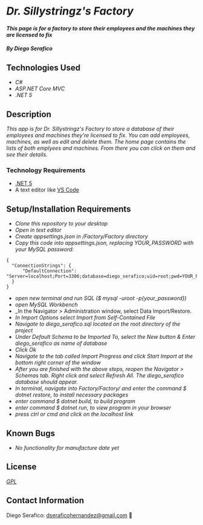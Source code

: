 # _Dr. Sillystringz's Factory_

#### _This page is for a factory to store their employees and the machines they are licensed to fix_

#### _**By Diego Serafico**_

## Technologies Used

* _C#_
* _ASP.NET Core MVC_
* _.NET 5_

## Description

_This app is for Dr. Sillystringz's Factory to store a database of their employees and machines they're licensed to fix. You can add employees, machines, as well as edit and delete them. The home page contains the lists of both emplyees and machines. From there you can click on them and see their details._

### Technology Requirements

* [.NET 5](https://dotnet.microsoft.com/download/dotnet/5.0)
* A text editor like [VS Code](https://code.visualstudio.com/)

## Setup/Installation Requirements

* _Clone this repository to your desktop_
* _Open in text editor_
* _Create appsettings.json in /Factory/Factory directory_
* _Copy this code into appsettings.json, replacing YOUR_PASSWORD with your MySQL password:_
```
{
  "ConnectionStrings": {
      "DefaultConnection": "Server=localhost;Port=3306;database=diego_serafico;uid=root;pwd=YOUR_PASSWORD;"
  }
}
```
* _open new terminal and run SQL ($ mysql -uroot -p{your_password})_
* _open MySQL Workbench_
* _In the Navigator > Administration window, select Data Import/Restore.
* _In Import Options select Import from Self-Contained File_
* _Navigate to diego_serafico.sql located on the root directory of the project_
* _Under Default Schema to be Imported To, select the New button & Enter diego_serafico as name of database_
* _Click Ok_
* _Navigate to the tab called Import Progress and click Start Import at the bottom right corner of the window_
* _After you are finished with the above steps, reopen the Navigator > Schemas tab. Right click and select Refresh All. The diego_serafico database should appear._
* _In terminal, navigate into Factory/Factory/ and enter the command $ dotnet restore, to install necessary packages_
* _enter command $ dotnet build, to build program_
* _enter command $ dotnet run, to view program in your browser_
* _press ctrl or cmd and click on the localhost link_ 

## Known Bugs

* _No functionality for manufacture date yet_

## License

_[GPL](https://opensource.org/licenses/gpl-license)_

## Contact Information
  
Diego Serafico: <dseraficohernandez@gmail.com> 🍃